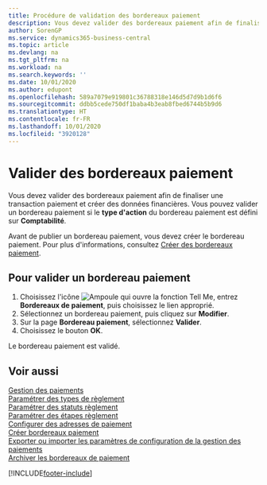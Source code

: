 ```yaml
---
title: Procédure de validation des bordereaux paiement
description: Vous devez valider des bordereaux paiement afin de finaliser une transaction paiement et créer des données financières. Vous pouvez valider un bordereau paiement si le type d'action du bordereau paiement est défini sur Comptabilité.
author: SorenGP
ms.service: dynamics365-business-central
ms.topic: article
ms.devlang: na
ms.tgt_pltfrm: na
ms.workload: na
ms.search.keywords: ''
ms.date: 10/01/2020
ms.author: edupont
ms.openlocfilehash: 589a7079e919801c36788318e146d5d7d9b1d6f6
ms.sourcegitcommit: ddbb5cede750df1baba4b3eab8fbed6744b5b9d6
ms.translationtype: HT
ms.contentlocale: fr-FR
ms.lasthandoff: 10/01/2020
ms.locfileid: "3920128"
---
```

# <a name="post-payment-slips"></a>Valider des bordereaux paiement
Vous devez valider des bordereaux paiement afin de finaliser une transaction paiement et créer des données financières. Vous pouvez valider un bordereau paiement si le **type d'action** du bordereau paiement est défini sur **Comptabilité**.  

Avant de publier un bordereau paiement, vous devez créer le bordereau paiement. Pour plus d'informations, consultez [Créer des bordereaux paiement](how-to-create-payment-slips.md).  

## <a name="to-post-a-payment-slip"></a>Pour valider un bordereau paiement  

1.  Choisissez l'icône ![Ampoule qui ouvre la fonction Tell Me](../../media/ui-search/search_small.png "Dites-moi ce que vous voulez faire"), entrez **Bordereaux de paiement**, puis choisissez le lien approprié.  
2.  Sélectionnez un bordereau paiement, puis cliquez sur **Modifier**.  
3.  Sur la page **Bordereau paiement**, sélectionnez **Valider**.  
4.  Choisissez le bouton **OK**.  

Le bordereau paiement est validé.  

## <a name="see-also"></a>Voir aussi  
 [Gestion des paiements](payment-management.md)   
 [Paramétrer des types de règlement](how-to-set-up-payment-classes.md)   
 [Paramétrer des statuts règlement](how-to-set-up-payment-statuses.md)   
 [Paramétrer des étapes règlement](how-to-set-up-payment-steps.md)   
 [Configurer des adresses de paiement](how-to-set-up-payment-addresses.md)   
 [Créer bordereaux paiement](how-to-create-payment-slips.md)   
 [Exporter ou importer les paramètres de configuration de la gestion des paiements](how-to-export-or-import-payment-management-setup-parameters.md)   
 [Archiver les bordereaux de paiement](how-to-archive-payment-slips.md)


[!INCLUDE[footer-include](../../includes/footer-banner.md)]